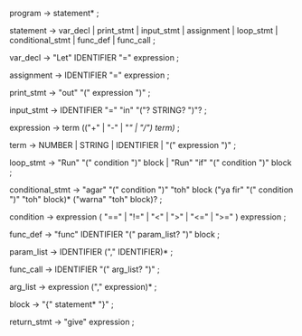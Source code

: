 program        → statement* ;

statement      → var_decl
               | print_stmt
               | input_stmt
               | assignment
               | loop_stmt
               | conditional_stmt
               | func_def
               | func_call ;

var_decl       → "Let" IDENTIFIER "=" expression ;

assignment     → IDENTIFIER "=" expression ;

print_stmt     → "out" "(" expression ")" ;

input_stmt     → IDENTIFIER "=" "in" "("? STRING? ")"? ;

expression     → term (("+" | "-" | "*" | "/") term)* ;

term           → NUMBER
               | STRING
               | IDENTIFIER
               | "(" expression ")" ;

loop_stmt      → "Run" "(" condition ")" block
               | "Run" "if" "(" condition ")" block ;

conditional_stmt → "agar" "(" condition ")" "toh" block
                   ("ya fir" "(" condition ")" "toh" block)*
                   ("warna" "toh" block)? ;

condition      → expression ( "==" | "!=" | "<" | ">" | "<=" | ">=" ) expression ;

func_def       → "func" IDENTIFIER "(" param_list? ")" block ;

param_list     → IDENTIFIER ("," IDENTIFIER)* ;

func_call      → IDENTIFIER "(" arg_list? ")" ;

arg_list       → expression ("," expression)* ;

block          → "{" statement* "}" ;

return_stmt    → "give" expression ;
